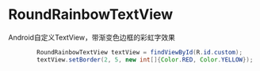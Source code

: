 # RoundRainbowTextView
Android自定义TextView，带渐变色边框的彩虹字效果

```java
        RoundRainbowTextView textView = findViewById(R.id.custom);
        textView.setBorder(2, 5, new int[]{Color.RED, Color.YELLOW});
```
